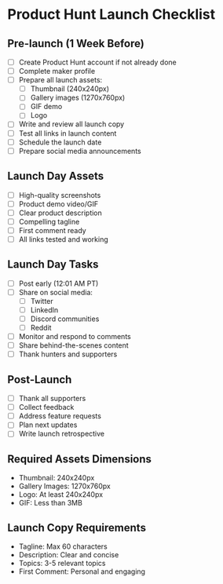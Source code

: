 # Product Hunt Launch Checklist

## Pre-launch (1 Week Before)
- [ ] Create Product Hunt account if not already done
- [ ] Complete maker profile
- [ ] Prepare all launch assets:
  - [ ] Thumbnail (240x240px)
  - [ ] Gallery images (1270x760px)
  - [ ] GIF demo
  - [ ] Logo
- [ ] Write and review all launch copy
- [ ] Test all links in launch content
- [ ] Schedule the launch date
- [ ] Prepare social media announcements

## Launch Day Assets
- [ ] High-quality screenshots
- [ ] Product demo video/GIF
- [ ] Clear product description
- [ ] Compelling tagline
- [ ] First comment ready
- [ ] All links tested and working

## Launch Day Tasks
- [ ] Post early (12:01 AM PT)
- [ ] Share on social media:
  - [ ] Twitter
  - [ ] LinkedIn
  - [ ] Discord communities
  - [ ] Reddit
- [ ] Monitor and respond to comments
- [ ] Share behind-the-scenes content
- [ ] Thank hunters and supporters

## Post-Launch
- [ ] Thank all supporters
- [ ] Collect feedback
- [ ] Address feature requests
- [ ] Plan next updates
- [ ] Write launch retrospective

## Required Assets Dimensions
- Thumbnail: 240x240px
- Gallery Images: 1270x760px
- Logo: At least 240x240px
- GIF: Less than 3MB

## Launch Copy Requirements
- Tagline: Max 60 characters
- Description: Clear and concise
- Topics: 3-5 relevant topics
- First Comment: Personal and engaging
